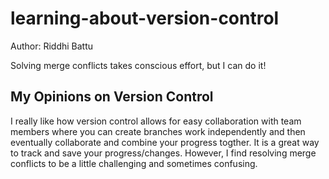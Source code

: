 # learning-about-version-control
Author: Riddhi Battu

Solving merge conflicts takes conscious effort, but I can do it!

## My Opinions on Version Control
I really like how version control allows for easy collaboration with team members where you can create branches work independently and then eventually collaborate and combine your progress togther. It is a great way to track and save your progress/changes. However, I find resolving merge conflicts to be a little challenging and sometimes confusing.